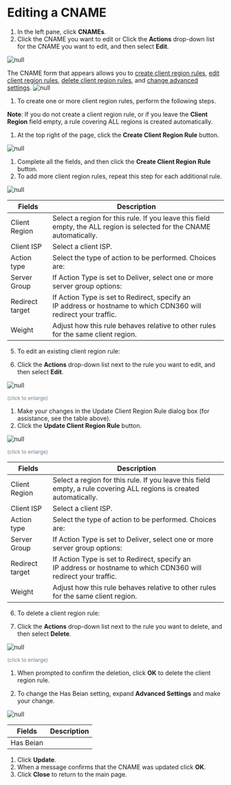 # Editing a CNAME

1. In the left pane, click **CNAMEs**.
2. Click the CNAME you want to edit or Click the **Actions** drop-down list for the CNAME you want to edit, and then select **Edit**.

![null](<../../resources/images/Edit CNAME - Edit Button.png>)


The CNAME form that appears allows you to [create client region rules](<#Create_Client_Regions>), [edit client region rules](<#Edit_Client_Regions>), [delete client region rules](<#Delete_Client_Regions>), and [change advanced settings](<#Edit_Advanced_Settings>).
![null](<../../resources/images/Editing CNAME Form.png>)

1. To create one or more client region rules, perform the following steps.

**Note**: If you do not create a client region rule, or if you leave the **Client Region** field empty, a rule covering ALL regions is created automatically.

1. At the top right of the page, click the **Create Client Region Rule** button.

![null](<../../resources/images/Create Client Region Rule Button.png>)

1. Complete all the fields, and then click the **Create Client Region Rule** button.
2. To add more client region rules, repeat this step for each additional rule.

![null](<../../resources/images/Create Client Region Rule.png>)

| **Fields**                                                                                                            | **Description**                                                                                                       |
| --------------------------------------------------------------------------------------------------------------------- | --------------------------------------------------------------------------------------------------------------------- |
| Client Region                                                                                                         | Select a region for this rule. If you leave this field empty, the ALL region is selected for the CNAME automatically. |
| Client ISP                                                                                                            | Select a client ISP.                                                                                                  |
| Action type                                                                                                           | Select the type of action to be performed. Choices are:                                                               |
| Server Group                                                                                                          | If Action Type is set to Deliver, select one or more server group options:                                            |
| Redirect target                                                                                                       | If Action Type is set to Redirect, specify an IP address or hostname to which CDN360 will redirect your traffic.      |
| Weight                                                                                                                | Adjust how this rule behaves relative to other rules for the same client region.                                      |

5. To edit an existing client region rule:

1. Click the **Actions** drop-down list next to the rule you want to edit, and then select **Edit**.

![null](<../../resources/images/CNAME Edit.png>)

<span style="color: #708090; font-size: 9pt;">(click to enlarge)</span>

1. Make your changes in the Update Client Region Rule dialog box (for assistance, see the table above).
2. Click the **Update Client Region Rule** button.

![null](<../../resources/images/Update Client Region Rule.png>)

<span style="color: #708090; font-size: 9pt;">(click to enlarge)</span>

| **Fields**                                                                                                          | **Description**                                                                                                     |
| ------------------------------------------------------------------------------------------------------------------- | ------------------------------------------------------------------------------------------------------------------- |
| Client Region                                                                                                       | Select a region for this rule. If you leave this field empty, a rule covering ALL regions is created automatically. |
| Client ISP                                                                                                          | Select a client ISP.                                                                                                |
| Action type                                                                                                         | Select the type of action to be performed. Choices are:                                                             |
| Server Group                                                                                                        | If Action Type is set to Deliver, select one or more server group options:                                          |
| Redirect target                                                                                                     | If Action Type is set to Redirect, specify an IP address or hostname to which CDN360 will redirect your traffic.    |
| Weight                                                                                                              | Adjust how this rule behaves relative to other rules for the same client region.                                    |

6. To delete a client region rule:

1. Click the **Actions** drop-down list next to the rule you want to delete, and then select **Delete**.

![null](<../../resources/images/CNAME Delete.png>)

<span style="color: #708090; font-size: 9pt;">(click to enlarge)</span>

1. When prompted to confirm the deletion, click **OK** to delete the client region rule.

7. To change the Has Beian setting, expand **Advanced Settings** and make your change.

![null](<../../resources/images/CNAMEs - Advanced Settings.png>)

| **Fields**      | **Description** |
| --------------- | --------------- |
| Has Beian       |                 |

1. Click **Update**.
2. When a message confirms that the CNAME was updated click **OK**.
3. Click **Close** to return to the main page.


